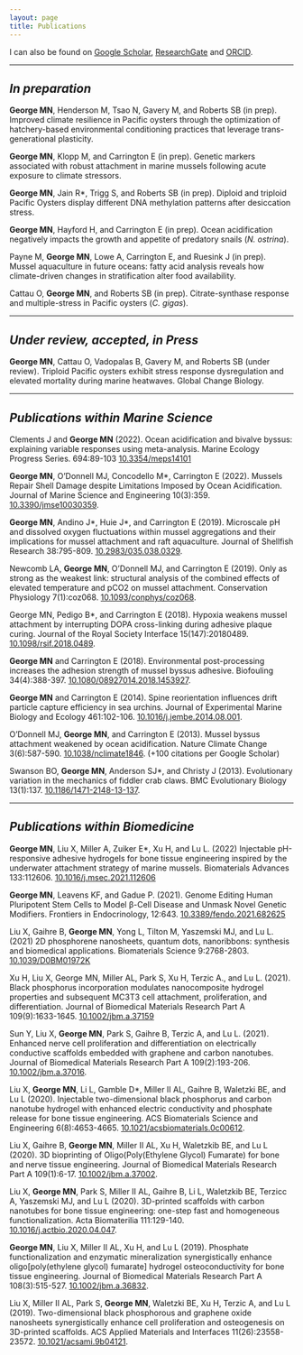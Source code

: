 ```yaml
---
layout: page
title: Publications
---
```


I can also be found on [Google Scholar](https://scholar.google.com/citations?user=UwQnG2IAAAAJ&hl=en), [ResearchGate](https://www.researchgate.net/profile/Matthew-George) and [ORCID](https://orcid.org/0000-0003-1264-8667).

---

## *In preparation*

**George MN**, Henderson M, Tsao N, Gavery M, and Roberts SB (in prep). Improved climate resilience in Pacific oysters through the optimization of hatchery-based environmental conditioning practices that leverage trans-generational plasticity.

**George MN**, Klopp M, and Carrington E (in prep). Genetic markers associated with robust attachment in marine mussels following acute exposure to climate stressors.

**George MN**, Jain R*, Trigg S, and Roberts SB (in prep). Diploid and triploid Pacific Oysters display different DNA methylation patterns after desiccation stress.

**George MN**, Hayford H, and Carrington E (in prep). Ocean acidification negatively impacts the growth and appetite of predatory snails (*N. ostrina*).

Payne M, **George MN**, Lowe A, Carrington E, and Ruesink J (in prep). Mussel aquaculture in future oceans: fatty acid analysis reveals how climate-driven changes in stratification alter food availability.

Cattau O, **George MN**, and Roberts SB (in prep). Citrate-synthase response and multiple-stress in Pacific oysters (*C. gigas*).

---

## *Under review, accepted, in Press*

**George MN**, Cattau O, Vadopalas B, Gavery M, and Roberts SB (under review). Triploid Pacific oysters exhibit stress response dysregulation and elevated mortality during marine heatwaves. Global Change Biology.

---

## *Publications within Marine Science*

Clements J and **George MN** (2022). Ocean acidification and bivalve byssus: explaining variable responses using meta-analysis. Marine Ecology Progress Series. 694:89-103 [10.3354/meps14101](https://doi.org/10.3354/meps14101)

**George MN**, O’Donnell MJ, Concodello M*, Carrington E (2022). Mussels Repair Shell Damage despite Limitations Imposed by Ocean Acidification. Journal of Marine Science and Engineering 10(3):359. [10.3390/jmse10030359](https://doi.org/10.3390/jmse10030359).

**George MN**, Andino J*, Huie J*, and Carrington E (2019). Microscale pH and dissolved oxygen fluctuations within mussel aggregations and their implications for mussel attachment and raft aquaculture. Journal of Shellfish Research 38:795-809. [10.2983/035.038.0329](https://bioone.org/journals/journal-of-shellfish-research/volume-38/issue-3/035.038.0329/Microscale-pH-and-Dissolved-Oxygen-Fluctuations-within-Mussel-Aggregations-and/10.2983/035.038.0329.full).

Newcomb LA, **George MN**, O’Donnell MJ, and Carrington E (2019). Only as strong as the weakest link: structural analysis of the combined effects of elevated temperature and pCO2 on mussel attachment. Conservation Physiology 7(1):coz068. [10.1093/conphys/coz068](https://academic.oup.com/conphys/article/7/1/coz068/5610355?login=true).

George MN, Pedigo B*, and Carrington E (2018). Hypoxia weakens mussel attachment by interrupting DOPA cross-linking during adhesive plaque curing. Journal of the Royal Society Interface 15(147):20180489. [10.1098/rsif.2018.0489](https://royalsocietypublishing.org/doi/10.1098/rsif.2018.0489).

**George MN** and Carrington E (2018). Environmental post-processing increases the adhesion strength of mussel byssus adhesive. Biofouling 34(4):388-397. [10.1080/08927014.2018.1453927](https://www.sciencedirect.com/science/article/abs/pii/S0022098114002214).

**George MN** and Carrington E (2014). Spine reorientation influences drift particle capture efficiency in sea urchins. Journal of Experimental Marine Biology and Ecology 461:102-106. [10.1016/j.jembe.2014.08.001](https://www.sciencedirect.com/science/article/pii/S0022098114002214).

O’Donnell MJ, **George MN**, and Carrington E (2013). Mussel byssus attachment weakened by ocean acidification. Nature Climate Change 3(6):587-590. [10.1038/nclimate1846](https://www.nature.com/articles/nclimate1846). (+100 citations per Google Scholar)

Swanson BO, **George MN**, Anderson SJ*, and Christy J (2013). Evolutionary variation in the mechanics of fiddler crab claws. BMC Evolutionary Biology 13(1):137. [10.1186/1471-2148-13-137](https://bmcecolevol.biomedcentral.com/articles/10.1186/1471-2148-13-137).

---

## *Publications within Biomedicine*

**George MN**, Liu X, Miller A, Zuiker E*, Xu H, and Lu L. (2022) Injectable pH-responsive adhesive hydrogels for bone tissue engineering inspired by the underwater attachment strategy of marine mussels. Biomaterials Advances 133:112606. [10.1016/j.msec.2021.112606](https://doi.org/10.1016/j.msec.2021.112606)

**George MN**, Leavens KF, and Gadue P. (2021). Genome Editing Human Pluripotent Stem Cells to Model β-Cell Disease and Unmask Novel Genetic Modifiers. Frontiers in Endocrinology, 12:643. [10.3389/fendo.2021.682625](https://doi.org/10.3389/fendo.2021.682625)

Liu X, Gaihre B, **George MN**, Yong L, Tilton M, Yaszemski MJ, and Lu L. (2021) 2D phosphorene nanosheets, quantum dots, nanoribbons: synthesis and biomedical applications. Biomaterials Science 9:2768-2803. [10.1039/D0BM01972K](https://doi.org/10.1039/D0BM01972K)

Xu H, Liu X, George MN, Miller AL, Park S, Xu H, Terzic A., and Lu L. (2021). Black phosphorus incorporation modulates nanocomposite hydrogel properties and subsequent MC3T3 cell attachment, proliferation, and differentiation. Journal of Biomedical Materials Research Part A 109(9):1633-1645. [10.1002/jbm.a.37159](https://doi.org/10.1002/jbm.a.37159)

Sun Y, Liu X, **George MN**, Park S, Gaihre B, Terzic A, and Lu L. (2021). Enhanced nerve cell proliferation and differentiation on electrically conductive scaffolds embedded with graphene and carbon nanotubes. Journal of Biomedical Materials Research Part A 109(2):193-206. [10.1002/jbm.a.37016](https://onlinelibrary.wiley.com/doi/abs/10.1002/jbm.a.37016).

Liu X, **George MN**, Li L, Gamble D*, Miller II AL, Gaihre B, Waletzki BE, and Lu L (2020). Injectable two-dimensional black phosphorus and carbon nanotube hydrogel with enhanced electric conductivity and phosphate release for bone tissue engineering. ACS Biomaterials Science and Engineering 6(8):4653-4665. [10.1021/acsbiomaterials.0c00612](https://pubs.acs.org/doi/abs/10.1021/acsbiomaterials.0c00612).

Liu X, Gaihre B, **George MN**, Miller II AL, Xu H, Waletzkib BE, and Lu L (2020). 3D bioprinting of Oligo(Poly(Ethylene Glycol) Fumarate) for bone and nerve tissue engineering. Journal of Biomedical Materials Research Part A 109(1):6-17. [10.1002/jbm.a.37002](https://onlinelibrary.wiley.com/doi/abs/10.1002/jbm.a.37002).

Liu X, **George MN**, Park S, Miller II AL, Gaihre B, Li L, Waletzkib BE, Terzicc A, Yaszemski MJ, and Lu L (2020). 3D-printed scaffolds with carbon nanotubes for bone tissue engineering: one-step fast and homogeneous functionalization. Acta Biomaterilia 111:129-140. [10.1016/j.actbio.2020.04.047](https://www.sciencedirect.com/science/article/abs/pii/S1742706120302531).

**George MN**, Liu X, Miller II AL, Xu H, and Lu L (2019). Phosphate functionalization and enzymatic mineralization synergistically enhance oligo[poly(ethylene glycol) fumarate] hydrogel osteoconductivity for bone tissue engineering. Journal of Biomedical Materials Research Part A 108(3):515-527. [10.1002/jbm.a.36832](https://onlinelibrary.wiley.com/doi/abs/10.1002/jbm.a.36832).

Liu X, Miller II AL, Park S, **George MN**, Waletzki BE, Xu H, Terzic A, and Lu L (2019). Two-dimensional black phosphorous and graphene oxide nanosheets synergistically enhance cell proliferation and osteogenesis on 3D-printed scaffolds. ACS Applied Materials and Interfaces 11(26):23558-23572. [10.1021/acsami.9b04121](https://pubs.acs.org/doi/10.1021/acsami.9b04121).
